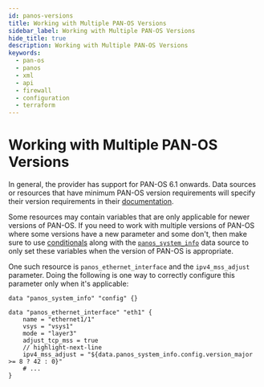 ```yaml
---
id: panos-versions
title: Working with Multiple PAN-OS Versions
sidebar_label: Working with Multiple PAN-OS Versions
hide_title: true
description: Working with Multiple PAN-OS Versions
keywords:
  - pan-os
  - panos
  - xml
  - api
  - firewall
  - configuration
  - terraform
---
```


# Working with Multiple PAN-OS Versions

In general, the provider has support for PAN-OS 6.1 onwards.  Data sources or resources that have minimum PAN-OS version requirements will specify their version requirements in their [documentation](https://registry.terraform.io/providers/PaloAltoNetworks/panos/latest/docs).

Some resources may contain variables that are only applicable for newer versions of PAN-OS.  If you need to work with multiple versions of PAN-OS where some versions have a new parameter and some don't, then make sure to use [conditionals](https://www.terraform.io/docs/configuration/expressions/conditionals.html) along with the [`panos_system_info`](https://registry.terraform.io/providers/PaloAltoNetworks/panos/latest/docs/data-sources/system_info) data source to only set these variables when the version of PAN-OS is appropriate.

One such resource is `panos_ethernet_interface` and the `ipv4_mss_adjust` parameter.  Doing the following is one way to correctly configure this parameter only when it's applicable:

```hcl
data "panos_system_info" "config" {}

data "panos_ethernet_interface" "eth1" {
    name = "ethernet1/1"
    vsys = "vsys1"
    mode = "layer3"
    adjust_tcp_mss = true
    // highlight-next-line
    ipv4_mss_adjust = "${data.panos_system_info.config.version_major >= 8 ? 42 : 0}"
    # ...
}
```